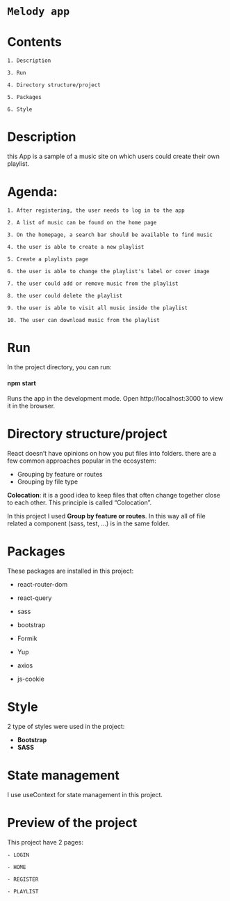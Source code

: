 # `Melody app`

# Contents

    1. Description
    
    3. Run

    4. Directory structure/project

    5. Packages

    6. Style
    
# Description

this App is a sample of a music site on which users could create their own playlist.

# Agenda:
    1. After registering, the user needs to log in to the app

    2. A list of music can be found on the home page

    3. On the homepage, a search bar should be available to find music

    4. the user is able to create a new playlist

    5. Create a playlists page

    6. the user is able to change the playlist's label or cover image 

    7. the user could add or remove music from the playlist

    8. the user could delete the playlist

    9. the user is able to visit all music inside the playlist
    
    10. The user can download music from the playlist

# Run

In the project directory, you can run:

#### npm start

Runs the app in the development mode.
Open http://localhost:3000 to view it in the browser.


# Directory structure/project

React doesn’t have opinions on how you put files into folders. there are a few common approaches popular in the ecosystem:

- Grouping by feature or routes
- Grouping by file type

**Colocation**: it is a good idea to keep files that often change together close to each other. This principle is called “Colocation”.

In this project I used **Group by feature or routes**. In this way all of file related a component (sass, test, …) is in the same folder.

# Packages

These packages are installed in this project:

- react-router-dom

- react-query

- sass

- bootstrap

- Formik

- Yup

- axios

- js-cookie

# Style

2 type of styles were used in the project:

- **Bootstrap**
- **SASS**

# State management

I use useContext for state management in this project.

# Preview of the project

This project have 2 pages:

    - LOGIN

    - HOME

    - REGISTER

    - PLAYLIST

